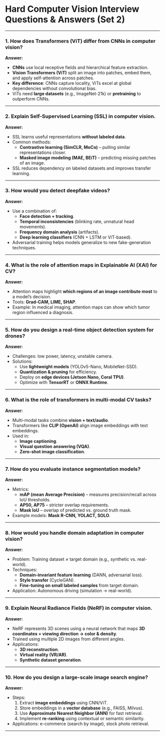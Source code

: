 # Hard Computer Vision Interview Questions & Answers (Set 2)

---

### 1. How does **Transformers (ViT)** differ from **CNNs** in computer vision?
**Answer:**
- **CNNs** use local receptive fields and hierarchical feature extraction.
- **Vision Transformers (ViT)** split an image into patches, embed them, and apply self-attention across patches.
- **Key difference**: CNNs capture locality, ViTs excel at global dependencies without convolutional bias.
- ViTs need **large datasets** (e.g., ImageNet-21k) or **pretraining** to outperform CNNs.

---

### 2. Explain **Self-Supervised Learning (SSL)** in computer vision.
**Answer:**
- SSL learns useful representations **without labeled data**.
- Common methods:
  - **Contrastive learning (SimCLR, MoCo)** – pulling similar representations closer.
  - **Masked image modeling (MAE, BEiT)** – predicting missing patches of an image.
- SSL reduces dependency on labeled datasets and improves transfer learning.

---

### 3. How would you detect **deepfake videos**?
**Answer:**
- Use a combination of:
  - **Face detection + tracking**.
  - **Temporal inconsistencies** (blinking rate, unnatural head movements).
  - **Frequency domain analysis** (artifacts).
  - **Deep learning classifiers** (CNN + LSTM or ViT-based).
- Adversarial training helps models generalize to new fake-generation techniques.

---

### 4. What is the role of **attention maps** in Explainable AI (XAI) for CV?
**Answer:**
- Attention maps highlight **which regions of an image contribute most** to a model’s decision.
- Tools: **Grad-CAM, LIME, SHAP**.
- Example: In medical imaging, attention maps can show which tumor region influenced a diagnosis.

---

### 5. How do you design a **real-time object detection system for drones**?
**Answer:**
- Challenges: low power, latency, unstable camera.
- Solutions:
  - Use **lightweight models** (YOLOv5-Nano, MobileNet-SSD).
  - **Quantization & pruning** for efficiency.
  - Deploy on **edge devices (Jetson Nano, Coral TPU)**.
  - Optimize with **TensorRT** or **ONNX Runtime**.

---

### 6. What is the **role of transformers in multi-modal CV tasks**?
**Answer:**
- Multi-modal tasks combine **vision + text/audio**.
- Transformers like **CLIP (OpenAI)** align image embeddings with text embeddings.
- Used in:
  - **Image captioning**.
  - **Visual question answering (VQA)**.
  - **Zero-shot image classification**.

---

### 7. How do you evaluate **instance segmentation models**?
**Answer:**
- Metrics:
  - **mAP (mean Average Precision)** – measures precision/recall across IoU thresholds.
  - **AP50, AP75** – stricter overlap requirements.
  - **Mask IoU** – overlap of predicted vs. ground truth mask.
- Example models: **Mask R-CNN, YOLACT, SOLO**.

---

### 8. How would you handle **domain adaptation** in computer vision?
**Answer:**
- Problem: Training dataset ≠ target domain (e.g., synthetic vs. real-world).
- Techniques:
  - **Domain-invariant feature learning** (DANN, adversarial loss).
  - **Style transfer** (CycleGAN).
  - **Fine-tuning on small labeled samples** from target domain.
- Application: Autonomous driving (simulation → real-world).

---

### 9. Explain **Neural Radiance Fields (NeRF)** in computer vision.
**Answer:**
- NeRF represents 3D scenes using a neural network that maps **3D coordinates + viewing direction → color & density**.
- Trained using multiple 2D images from different angles.
- Applications:
  - **3D reconstruction**.
  - **Virtual reality (VR/AR)**.
  - **Synthetic dataset generation**.

---

### 10. How do you design a **large-scale image search engine**?
**Answer:**
- Steps:
  1. Extract **image embeddings** using CNN/ViT.
  2. Store embeddings in a **vector database** (e.g., FAISS, Milvus).
  3. Use **Approximate Nearest Neighbor (ANN)** for fast retrieval.
  4. Implement **re-ranking** using contextual or semantic similarity.
- Applications: e-commerce (search by image), stock photo retrieval.

---
